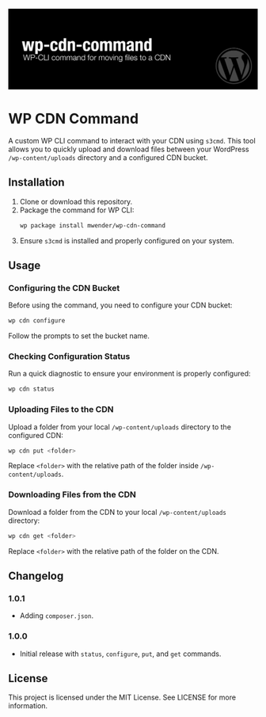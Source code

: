 ![WP CDN Command](https://raw.githubusercontent.com/mwender/wp-cdn-command/main/bin/thumbnail.png)

# WP CDN Command

A custom WP CLI command to interact with your CDN using `s3cmd`. This tool allows you to quickly upload and download files between your WordPress `/wp-content/uploads` directory and a configured CDN bucket.

## Installation

1. Clone or download this repository.
2. Package the command for WP CLI:
   ```bash
   wp package install mwender/wp-cdn-command
   ```
3. Ensure `s3cmd` is installed and properly configured on your system.

## Usage

### Configuring the CDN Bucket

Before using the command, you need to configure your CDN bucket:
```bash
wp cdn configure
```
Follow the prompts to set the bucket name.

### Checking Configuration Status

Run a quick diagnostic to ensure your environment is properly configured:
```bash
wp cdn status
```

### Uploading Files to the CDN

Upload a folder from your local `/wp-content/uploads` directory to the configured CDN:
```bash
wp cdn put <folder>
```
Replace `<folder>` with the relative path of the folder inside `/wp-content/uploads`.

### Downloading Files from the CDN

Download a folder from the CDN to your local `/wp-content/uploads` directory:
```bash
wp cdn get <folder>
```
Replace `<folder>` with the relative path of the folder on the CDN.

## Changelog

### 1.0.1
- Adding `composer.json`.

### 1.0.0
- Initial release with `status`, `configure`, `put`, and `get` commands.

## License

This project is licensed under the MIT License. See LICENSE for more information.

